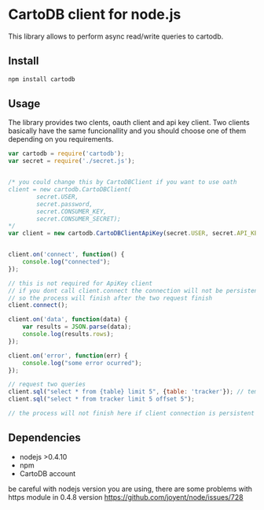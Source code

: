CartoDB client for node.js
=================================

This library allows to perform async read/write queries to cartodb.

Install
------

```bash
npm install cartodb
```


Usage
-----

The library provides two clents, oauth client and api key client. Two clients basically have the same funcionallity and you should choose one of them depending on you requirements. 

```javascript
var cartodb = require('cartodb');
var secret = require('./secret.js');


/* you could change this by CartoDBClient if you want to use oath
client = new cartodb.CartoDBClient(
        secret.USER,
        secret.password,
        secret.CONSUMER_KEY, 
        secret.CONSUMER_SECRET);
*/
var client = new cartodb.CartoDBClientApiKey(secret.USER, secret.API_KEY);


client.on('connect', function() {
    console.log("connected");
});

// this is not required for ApiKey client
// if you dont call client.connect the connection will not be persistent
// so the process will finish after the two request finish
client.connect();

client.on('data', function(data) {
    var results = JSON.parse(data);
    console.log(results.rows);
});

client.on('error', function(err) {
    console.log("some error ocurred");
});

// request two queries
client.sql("select * from {table} limit 5", {table: 'tracker'}); // template can be used
client.sql("select * from tracker limit 5 offset 5");

// the process will not finish here if client connection is persistent
```



Dependencies
------------
* nodejs >0.4.10
* npm
* CartoDB account

be careful with nodejs version you are using, there are some problems with https module in 0.4.8 version https://github.com/joyent/node/issues/728
